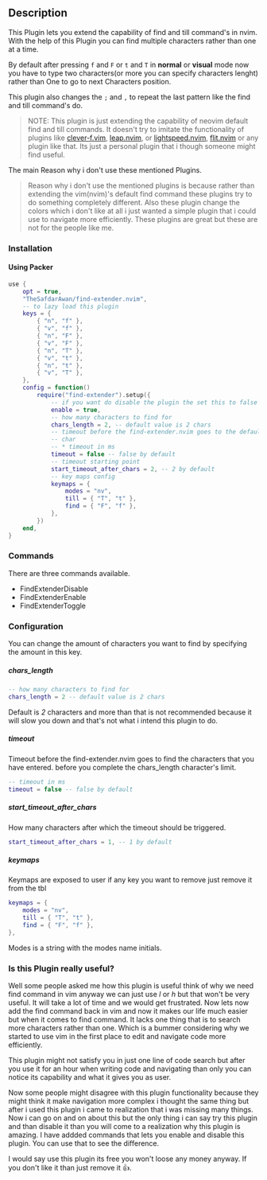 ## Description

This Plugin lets you extend the capability of find and till command's in nvim. With the help
of this Plugin you can find multiple characters rather than one at a time.

By default after pressing `f` and `F` or `t` and `T` in **normal** or **visual** mode now
you have to type two characters(or more you can specify characters lenght) rather than One
to go to next Characters position.

This plugin also changes the `;` and `,` to repeat the last pattern like the find and till command's do.

> NOTE: This plugin is just extending the capability of neovim default find and
> till commands. It doesn't try to imitate the functionality of plugins like
> [clever-f.vim](https://github.com/rhysd/clever-f.vim), [leap.nvim](https://github.com/ggandor/leap.nvim),
> or [lightspeed.nvim](https://github.com/ggandor/lightspeed.nvim), [flit.nvim](https://github.com/ggandor/flit.nvim/)
> or any plugin like that. Its just a personal plugin that i though someone might find useful.

The main Reason why i don't use these mentioned Plugins.

> Reason why i don't use the mentioned plugins is because rather than extending
> the vim(nvim)'s default find command these plugins try to do something
> completely different. Also these plugin change the colors which i don't like at
> all i just wanted a simple plugin that i could use to navigate more efficiently.
> These plugins are great but these are not for the people like me.

### Installation

#### Using Packer

```lua
use {
    opt = true,
    "TheSafdarAwan/find-extender.nvim",
    -- to lazy load this plugin
    keys = {
        { "n", "f" },
        { "v", "f" },
        { "n", "F" },
        { "v", "F" },
        { "n", "T" },
        { "v", "t" },
        { "n", "t" },
        { "v", "T" },
    },
    config = function()
        require("find-extender").setup({
            -- if you want do disable the plugin the set this to false
            enable = true,
            -- how many characters to find for
            chars_length = 2, -- default value is 2 chars
            -- timeout before the find-extender.nvim goes to the default behavior to find 1
            -- char
            -- * timeout in ms
            timeout = false -- false by default
            -- timeout starting point
            start_timeout_after_chars = 2, -- 2 by default
            -- key maps config
            keymaps = {
                modes = "nv",
                till = { "T", "t" },
                find = { "F", "f" },
            },
        })
    end,
}
```

### Commands

There are three commands available.

- FindExtenderDisable
- FindExtenderEnable
- FindExtenderToggle

### Configuration

You can change the amount of characters you want to find by specifying the amount in
this key.

##### chars_length

```lua
-- how many characters to find for
chars_length = 2 -- default value is 2 chars
```

Default is _2_ characters and more than that is not recommended because it will slow you down
and that's not what i intend this plugin to do.

##### timeout

Timeout before the find-extender.nvim goes to find the characters that you have entered.
before you complete the chars_length character's limit.

```lua
-- timeout in ms
timeout = false -- false by default
```

##### start_timeout_after_chars

How many characters after which the timeout should be triggered.

```lua
start_timeout_after_chars = 1, -- 1 by default
```

##### keymaps

Keymaps are exposed to user if any key you want to remove just remove it from the
tbl

```lua
keymaps = {
    modes = "nv",
    till = { "T", "t" },
    find = { "F", "f" },
},
```

Modes is a string with the modes name initials.

### Is this Plugin really useful?

Well some people asked me how this plugin is useful think of why we need find
command in vim anyway we can just use _l_ or _h_ but that won't be very useful.
It will take a lot of time and we would get frustrated. Now lets now add the find
command back in vim and now it makes our life much easier but when it comes to
find command. It lacks one thing that is to search more characters rather than one.
Which is a bummer considering why we started to use vim in the first place to
edit and navigate code more efficiently.

This plugin might not satisfy you in just one line of code search but after you
use it for an hour when writing code and navigating than only you can notice its
capability and what it gives you as user.

Now some people might disagree with this plugin functionality because they might
think it make navigation more complex i thought the same thing but after i used
this plugin i came to realization that i was missing many things. Now i can go on
and on about this but the only thing i can say try this plugin and than disable
it than you will come to a realization why this plugin is amazing. I have addded
commands that lets you enable and disable this plugin. You can use that to see
the difference.

I would say use this plugin its free you won't loose any money anyway. If you
don't like it than just remove it 👍.

